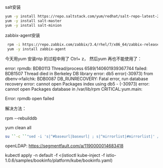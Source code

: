 salt安装

```bash
yum -y install https://repo.saltstack.com/yum/redhat/salt-repo-latest-2.el7.noarch.rpm
yum -y install salt-master
yum -y install salt-minion
```

zabbix-agent安装

```bash
 rpm -i https://repo.zabbix.com/zabbix/3.4/rhel/7/x86_64/zabbix-release-3.4-2.el7.noarch.rpm
 yum -y install zabbix-agent
```

今天用yum 安装ntp 的过程中用了 Ctrl+ z， 然后yum 再也不能使用了：

error: rpmdb: BDB0113 Thread/process 6589/140601939367744 failed: BDB1507 Thread died in Berkeley DB library
error: db5 error(-30973) from dbenv->failchk: BDB0087 DB_RUNRECOVERY: Fatal error, run database recovery
error: cannot open Packages index using db5 -  (-30973)
error: cannot open Packages database in /var/lib/rpm
CRITICAL:yum.main:


Error: rpmdb open failed



解决方法：

rpm --rebuilddb

yum clean all

```bash
su ``-c ``"sed -i 's|^#baseurl|baseurl| ; s|^mirrorlist|#mirrorlist|' /etc/yum.repos.d/*"
```

openLDAP: https://segmentfault.com/a/1190000014683418      











kubectl apply -n default -f <(istioctl kube-inject -f istio-1.0.6/samples/bookinfo/platform/kube/bookinfo.yaml)

